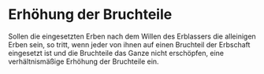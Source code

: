# Erhöhung der Bruchteile

Sollen die eingesetzten Erben nach dem Willen des Erblassers die alleinigen Erben sein, so tritt, wenn jeder von ihnen auf einen Bruchteil der Erbschaft eingesetzt ist und die Bruchteile das Ganze nicht erschöpfen, eine verhältnismäßige Erhöhung der Bruchteile ein.